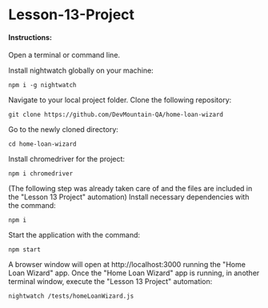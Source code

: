 # Lesson-13-Project

#### Instructions:

Open a terminal or command line.

Install nightwatch globally on your machine:
```
npm i -g nightwatch
```

Navigate to your local project folder.
Clone the following repository: 
```
git clone https://github.com/DevMountain-QA/home-loan-wizard
```
Go to the newly cloned directory:
```
cd home-loan-wizard
```
Install chromedriver for the project:
```
npm i chromedriver
```
(The following step was already taken care of and the files are included in the "Lesson 13 Project" automation)
Install necessary dependencies with the command:
```
npm i
```
Start the application with the command:
```
npm start
```
A browser window will open at http://localhost:3000 running the "Home Loan Wizard" app. Once the "Home Loan Wizard" app is running, in another terminal window, execute the "Lesson 13 Project" automation:
```
nightwatch /tests/homeLoanWizard.js
```
